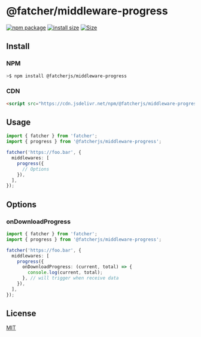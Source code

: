 # @fatcher/middleware-progress

<a href="https://npmjs.com/package/@fatcherjs/middleware-progress"><img src="https://img.shields.io/npm/v/@fatcherjs/middleware-progress.svg" alt="npm package"></a>
[![install size](https://packagephobia.com/badge?p=@fatcherjs/middleware-progress)](https://packagephobia.com/result?p=@fatcherjs/middleware-progress)
<a href="https://unpkg.com/@fatcherjs/middleware-progress"><img alt="Size" src="https://img.badgesize.io/https://unpkg.com/@fatcherjs/middleware-progress"></a>

## Install

### NPM

```bash
>$ npm install @fatcherjs/middleware-progress
```

### CDN

```html
<script src="https://cdn.jsdelivr.net/npm/@fatcherjs/middleware-progress/dist/index.min.js"></script>
```

## Usage

```ts
import { fatcher } from 'fatcher';
import { progress } from '@fatcherjs/middleware-progress';

fatcher('https://foo.bar', {
  middlewares: [
    progress({
      // Options
    }),
  ],
});
```

## Options

### onDownloadProgress

```ts
import { fatcher } from 'fatcher';
import { progress } from '@fatcherjs/middleware-progress';

fatcher('https://foo.bar', {
  middlewares: [
    progress({
      onDownloadProgress: (current, total) => {
        console.log(current, total);
      }, // will trigger when receive data
    }),
  ],
});
```

## License

[MIT](https://github.com/fanhaoyuan/fatcher/blob/master/LICENSE)
